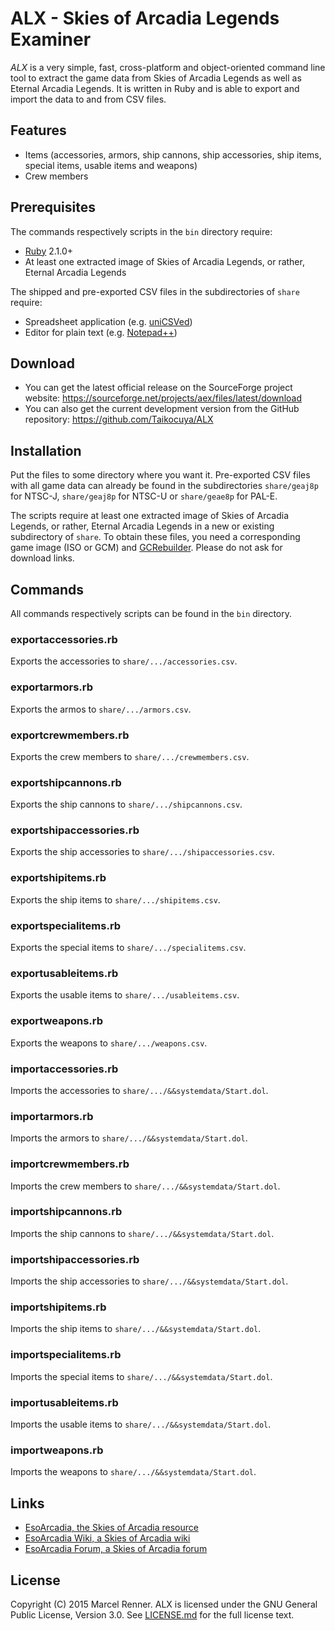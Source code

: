 ALX - Skies of Arcadia Legends Examiner
=======================================

*ALX* is a very simple, fast, cross-platform and object-oriented command line 
tool to extract the game data from Skies of Arcadia Legends as well as Eternal 
Arcadia Legends. It is written in Ruby and is able to export and import the 
data to and from CSV files.

Features
--------

* Items (accessories, armors, ship cannons, ship accessories, ship items, 
  special items, usable items and weapons)
* Crew members

Prerequisites
-------------

The commands respectively scripts in the `bin` directory require:

* [Ruby](https://www.ruby-lang.org/) 2.1.0+
* At least one extracted image of Skies of Arcadia Legends, or rather, Eternal 
  Arcadia Legends

The shipped and pre-exported CSV files in the subdirectories of `share` 
require:

* Spreadsheet application (e.g. [uniCSVed](http://csved.sjfrancke.nl/))
* Editor for plain text (e.g. [Notepad++](https://notepad-plus-plus.org/))

Download
--------

* You can get the latest official release on the SourceForge project website:
  https://sourceforge.net/projects/aex/files/latest/download
* You can also get the current development version from the GitHub repository:
  https://github.com/Taikocuya/ALX

Installation
------------

Put the files to some directory where you want it. Pre-exported CSV files with 
all game data can already be found in the subdirectories `share/geaj8p` for 
NTSC-J, `share/geaj8p` for NTSC-U or `share/geae8p` for PAL-E.

The scripts require at least one extracted image of Skies of Arcadia Legends, 
or rather, Eternal Arcadia Legends in a new or existing subdirectory of 
`share`. To obtain these files, you need a corresponding game image (ISO or 
GCM) and [GCRebuilder](http://www.romhacking.net/utilities/619/). Please do not 
ask for download links.

Commands
--------

All commands respectively scripts can be found in the `bin` directory. 

### exportaccessories.rb

Exports the accessories to `share/.../accessories.csv`.

### exportarmors.rb

Exports the armos to `share/.../armors.csv`.

### exportcrewmembers.rb

Exports the crew members to `share/.../crewmembers.csv`.

### exportshipcannons.rb

Exports the ship cannons to `share/.../shipcannons.csv`.

### exportshipaccessories.rb

Exports the ship accessories to `share/.../shipaccessories.csv`.

### exportshipitems.rb

Exports the ship items to `share/.../shipitems.csv`.

### exportspecialitems.rb

Exports the special items to `share/.../specialitems.csv`.

### exportusableitems.rb

Exports the usable items to `share/.../usableitems.csv`.

### exportweapons.rb

Exports the weapons to `share/.../weapons.csv`.

### importaccessories.rb

Imports the accessories to `share/.../&&systemdata/Start.dol`.

### importarmors.rb

Imports the armors to `share/.../&&systemdata/Start.dol`.

### importcrewmembers.rb

Imports the crew members to `share/.../&&systemdata/Start.dol`.

### importshipcannons.rb

Imports the ship cannons to `share/.../&&systemdata/Start.dol`.

### importshipaccessories.rb

Imports the ship accessories to `share/.../&&systemdata/Start.dol`.

### importshipitems.rb

Imports the ship items to `share/.../&&systemdata/Start.dol`.

### importspecialitems.rb

Imports the special items to `share/.../&&systemdata/Start.dol`.

### importusableitems.rb

Imports the usable items to `share/.../&&systemdata/Start.dol`.

### importweapons.rb

Imports the weapons to `share/.../&&systemdata/Start.dol`.

Links
-----

* [EsoArcadia, the Skies of Arcadia resource](http://www.esoarcadia.org/)
* [EsoArcadia Wiki, a Skies of Arcadia wiki](http://www.esoarcadia.org/wiki)
* [EsoArcadia Forum, a Skies of Arcadia forum](http://www.esoarcadia.org/forum)

License
-------

Copyright (C) 2015 Marcel Renner. ALX is licensed under the GNU General Public 
License, Version 3.0. See [LICENSE.md](LICENSE.md) for the full license text.
